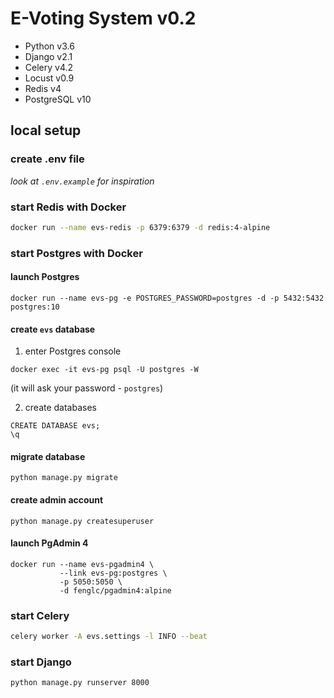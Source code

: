 # E-Voting System v0.2

* Python v3.6
* Django v2.1
* Celery v4.2
* Locust v0.9
* Redis v4
* PostgreSQL v10

## local setup


### create .env file

*look at `.env.example` for inspiration*

### start Redis with Docker

```bash
docker run --name evs-redis -p 6379:6379 -d redis:4-alpine
```

### start Postgres with Docker

#### launch Postgres
```
docker run --name evs-pg -e POSTGRES_PASSWORD=postgres -d -p 5432:5432 postgres:10
```

#### create `evs` database

1. enter Postgres console
```
docker exec -it evs-pg psql -U postgres -W
```
(it will ask your password - `postgres`)

2. create databases
```
CREATE DATABASE evs;
\q
```

#### migrate database
```
python manage.py migrate
```

#### create admin account
```
python manage.py createsuperuser
```

#### launch PgAdmin 4
```
docker run --name evs-pgadmin4 \
           --link evs-pg:postgres \
           -p 5050:5050 \
           -d fenglc/pgadmin4:alpine
```


### start Celery

```bash
celery worker -A evs.settings -l INFO --beat
```

### start Django

```bash
python manage.py runserver 8000
```

